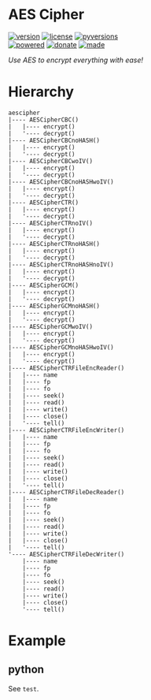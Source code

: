 # AES Cipher

<badges>[![version](https://img.shields.io/pypi/v/aescipher.svg)](https://pypi.org/project/aescipher/)
[![license](https://img.shields.io/pypi/l/aescipher.svg)](https://pypi.org/project/aescipher/)
[![pyversions](https://img.shields.io/pypi/pyversions/aescipher.svg)](https://pypi.org/project/aescipher/)  
[![powered](https://img.shields.io/badge/Say-Thanks-ddddff.svg)](https://saythanks.io/to/foxe6)
[![donate](https://img.shields.io/badge/Donate-Paypal-0070ba.svg)](https://paypal.me/foxe6)
[![made](https://img.shields.io/badge/Made%20with-PyCharm-red.svg)](https://paypal.me/foxe6)
</badges>

<i>Use AES to encrypt everything with ease!</i>

# Hierarchy

```
aescipher
|---- AESCipherCBC()
|   |---- encrypt()
|   '---- decrypt()
|---- AESCipherCBCnoHASH()
|   |---- encrypt()
|   '---- decrypt()
|---- AESCipherCBCwoIV()
|   |---- encrypt()
|   '---- decrypt()
|---- AESCipherCBCnoHASHwoIV()
|   |---- encrypt()
|   '---- decrypt()
|---- AESCipherCTR()
|   |---- encrypt()
|   '---- decrypt()
|---- AESCipherCTRnoIV()
|   |---- encrypt()
|   '---- decrypt()
|---- AESCipherCTRnoHASH()
|   |---- encrypt()
|   '---- decrypt()
|---- AESCipherCTRnoHASHnoIV()
|   |---- encrypt()
|   '---- decrypt()
|---- AESCipherGCM()
|   |---- encrypt()
|   '---- decrypt()
|---- AESCipherGCMnoHASH()
|   |---- encrypt()
|   '---- decrypt()
|---- AESCipherGCMwoIV()
|   |---- encrypt()
|   '---- decrypt()
|---- AESCipherGCMnoHASHwoIV()
|   |---- encrypt()
|   '---- decrypt()
|---- AESCipherCTRFileEncReader()
|   |---- name
|   |---- fp
|   |---- fo
|   |---- seek()
|   |---- read()
|   |---- write()
|   |---- close()
|   '---- tell()
|---- AESCipherCTRFileEncWriter()
|   |---- name
|   |---- fp
|   |---- fo
|   |---- seek()
|   |---- read()
|   |---- write()
|   |---- close()
|   '---- tell()
|---- AESCipherCTRFileDecReader()
|   |---- name
|   |---- fp
|   |---- fo
|   |---- seek()
|   |---- read()
|   |---- write()
|   |---- close()
|   '---- tell()
'---- AESCipherCTRFileDecWriter()
    |---- name
    |---- fp
    |---- fo
    |---- seek()
    |---- read()
    |---- write()
    |---- close()
    '---- tell()
```

# Example

## python
See `test`.
